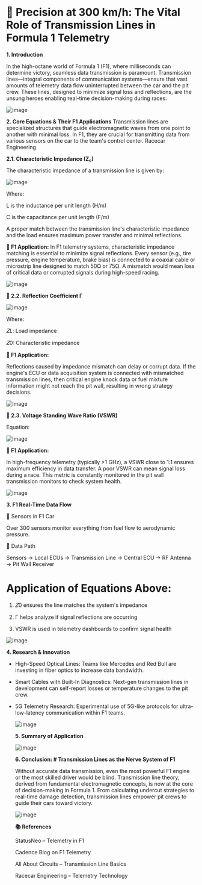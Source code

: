 # 🏁 Precision at 300 km/h: The Vital Role of Transmission Lines in Formula 1 Telemetry



**1. Introduction**

In the high-octane world of Formula 1 (F1), where milliseconds can determine victory, seamless data transmission is paramount. Transmission lines—integral components of communication systems—ensure that vast amounts of telemetry data flow uninterrupted between the car and the pit crew. These lines, designed to minimize signal loss and reflections, are the unsung heroes enabling real-time decision-making during races.

![image](https://github.com/user-attachments/assets/b8c7c047-b4c4-4152-a38d-ba5d9dadea87)




**2. Core Equations & Their F1 Applications**
Transmission lines are specialized structures that guide electromagnetic waves from one point to another with minimal loss. In F1, they are crucial for transmitting data from various sensors on the car to the team's control center.
Racecar Engineering



**2.1. Characteristic Impedance (Z₀)**

The characteristic impedance of a transmission line is given by:

![image](https://github.com/user-attachments/assets/7d0bac1c-3608-47cc-883c-a3b530988b0b)

Where:


L is the inductance per unit length (H/m)

C is the capacitance per unit length (F/m)


A proper match between the transmission line's characteristic impedance and the load ensures maximum power transfer and minimal reflections.



**🔧 F1 Application:**
In F1 telemetry systems, characteristic impedance matching is essential to minimize signal reflections. Every sensor (e.g., tire pressure, engine temperature, brake bias) is connected to a coaxial cable or microstrip line designed to match 50Ω or 75Ω. A mismatch would mean loss of critical data or corrupted signals during high-speed racing.

![image](https://github.com/user-attachments/assets/c24ea73f-3d63-4e96-8db4-f3fc70b6e52b)



**🔹 2.2. Reflection Coefficient Γ**


![image](https://github.com/user-attachments/assets/1605d3b8-600e-4fd9-876a-51f4d883308b)


Where:

𝑍𝐿: Load impedance

𝑍0: Characteristic impedance




**🔧 F1 Application:**

Reflections caused by impedance mismatch can delay or corrupt data. If the engine's ECU or data acquisition system is connected with mismatched transmission lines, then critical engine knock data or fuel mixture information might not reach the pit wall, resulting in wrong strategy decisions.

![image](https://github.com/user-attachments/assets/a528ae30-8dbd-4dfa-877a-8d612cbfb219)




**🔹 2.3. Voltage Standing Wave Ratio (VSWR)**

Equation:

 
 ![image](https://github.com/user-attachments/assets/e470c395-48cc-4d6f-b9ae-179c70cb8463)



**🔧 F1 Application:**

In high-frequency telemetry (typically >1 GHz), a VSWR close to 1:1 ensures maximum efficiency in data transfer. A poor VSWR can mean signal loss during a race. This metric is constantly monitored in the pit wall transmission monitors to check system health.


![image](https://github.com/user-attachments/assets/69fc53fd-8673-41d5-b6df-43d2841dbd63)



**3. F1 Real-Time Data Flow**


🔸 Sensors in F1 Car

Over 300 sensors monitor everything from fuel flow to aerodynamic pressure.



🔸 Data Path

Sensors → Local ECUs → Transmission Line → Central ECU → RF Antenna → Pit Wall Receiver



# Application of Equations Above:

1. 𝑍0 ensures the line matches the system's impedance

2. Γ helps analyze if signal reflections are occurring

3. VSWR is used in telemetry dashboards to confirm signal health

![image](https://github.com/user-attachments/assets/30b77a0f-f8ca-4dec-910d-d61864009d54)



**4. Research & Innovation**

- High-Speed Optical Lines: Teams like Mercedes and Red Bull are investing in fiber optics to increase data bandwidth.

- Smart Cables with Built-In Diagnostics: Next-gen transmission lines in development can self-report losses or temperature changes to the pit crew.

- 5G Telemetry Research: Experimental use of 5G-like protocols for ultra-low-latency communication within F1 teams.

  ![image](https://github.com/user-attachments/assets/2b4e373d-e67c-4c08-99ea-887a45127773)




  **5. Summary of Application**


  ![image](https://github.com/user-attachments/assets/d0b391fb-9f80-4f23-a7c8-d6cd6b79ab0b)



   **6. Conclusion: # Transmission Lines as the Nerve System of F1**

   Without accurate data transmission, even the most powerful F1 engine or the most skilled driver would be blind. Transmission line theory, derived from fundamental electromagnetic 
   concepts, is now at the core of decision-making in Formula 1. From calculating undercut strategies to real-time damage detection, transmission lines empower pit crews to guide their cars 
   toward victory.

  ![image](https://github.com/user-attachments/assets/6a5c8452-de46-4215-a523-925578724e0c)


  **📚 References**

    StatusNeo – Telemetry in F1

    Cadence Blog on F1 Telemetry

    All About Circuits – Transmission Line Basics

    Racecar Engineering – Telemetry Technology












